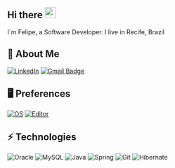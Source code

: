 ## Hi there <img src="https://media.giphy.com/media/hvRJCLFzcasrR4ia7z/giphy.gif" width="25px"></a>

I´m Felipe, a Software Developer. I live in Recife, Brazil

## 🙂 About Me
[![LinkedIn](https://img.shields.io/badge/LinkedIn-informational?style=flat&logo=linkedin&logoColor=white)](https://www.linkedin.com/in/felipe-alcantara-queiroz/)
[![Gmail Badge](https://img.shields.io/badge/-Email-c14438?style=flat&logo=Gmail&logoColor=white&link=mailto:felipe.de.a.queiroz@gmail.com)](mailto:felipe.de.a.queiroz@gmail.com)

## 🖥️ Preferences
[![OS](https://img.shields.io/badge/Windows-0078D6?style=for-the-badge&logo=windows&logoColor=white)](https://www.microsoft.com/pt-br/windows)
[![Editor](https://img.shields.io/badge/IntelliJ_IDEA-000000.svg?style=for-the-badge&logo=intellij-idea&logoColor=white)](https://www.jetbrains.com/idea/)


## ⚡ Technologies
![Oracle](https://img.shields.io/badge/Oracle-F80000?style=for-the-badge&logo=Oracle&logoColor=white)
![MySQL](https://img.shields.io/badge/MySQL-005C84?style=for-the-badge&logo=mysql&logoColor=white)
![Java](https://img.shields.io/badge/Java-F80000?style=for-the-badge&logo=java&logoColor=white)
![Spring](https://img.shields.io/badge/Spring-6DB33F?style=for-the-badge&logo=spring&logoColor=white)
![Git](https://img.shields.io/badge/GIT-E44C30?style=for-the-badge&logo=git&logoColor=white)
![Hibernate](https://img.shields.io/badge/Hibernate-59666C?style=for-the-badge&logo=Hibernate&logoColor=white)
